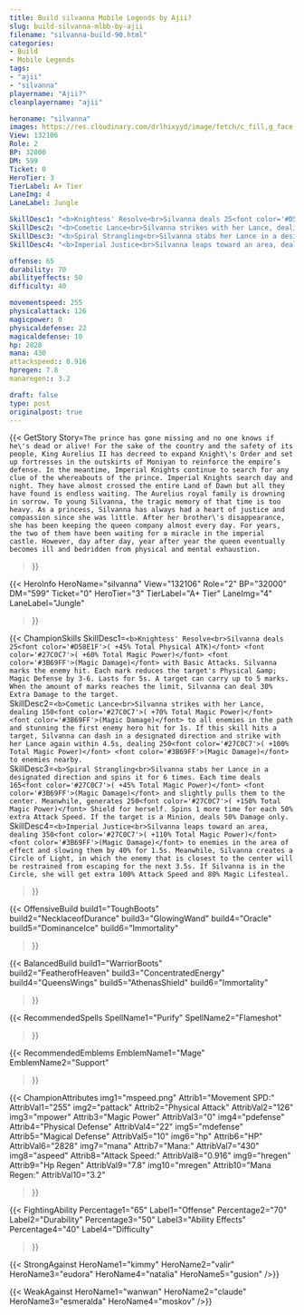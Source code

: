 ```yaml
---
title: Build silvanna Mobile Legends by Ajii?
slug: build-silvanna-mlbb-by-ajii
filename: "silvanna-build-90.html"
categories: 
- Build 
- Mobile Legends
tags: 
- "ajii"
- "silvanna"
playername: "Ajii?"
cleanplayername: "ajii"

heroname: "silvanna"
images: https://res.cloudinary.com/drlhixyyd/image/fetch/c_fill,g_face,f_auto/https://cdn2-build.mobagenie.my.id/p/images/banner/full/silvanna.jpg
View: 132106 
Role: 2 
BP: 32000
DM: 599 
Ticket: 0 
HeroTier: 3 
TierLabel: A+ Tier 
LaneImg: 4
LaneLabel: Jungle 

SkillDesc1: "<b>Knightess' Resolve<br>Silvanna deals 25<font color='#D58E1F'>( +45% Total Physical ATK)</font> <font color='#27C0C7'>( +60% Total Magic Power)</font> <font color='#3B69FF'>(Magic Damage)</font> with Basic Attacks. Silvanna marks the enemy hit. Each mark reduces the target's Physical &amp; Magic Defense by 3-6. Lasts for 5s. A target can carry up to 5 marks. When the amount of marks reaches the limit, Silvanna can deal 30% Extra Damage to the target."   
SkillDesc2: "<b>Cometic Lance<br>Silvanna strikes with her Lance, dealing 150<font color='#27C0C7'>( +70% Total Magic Power)</font> <font color='#3B69FF'>(Magic Damage)</font> to all enemies in the path and stunning the first enemy hero hit for 1s. If this skill hits a target, Silvanna can dash in a designated direction and strike with her Lance again within 4.5s, dealing 250<font color='#27C0C7'>( +100% Total Magic Power)</font> <font color='#3B69FF'>(Magic Damage)</font> to enemies nearby."   
SkillDesc3: "<b>Spiral Strangling<br>Silvanna stabs her Lance in a designated direction and spins it for 6 times. Each time deals 165<font color='#27C0C7'>( +45% Total Magic Power)</font> <font color='#3B69FF'>(Magic Damage)</font> and slightly pulls them to the center. Meanwhile, generates 250<font color='#27C0C7'>( +150% Total Magic Power)</font> Shield for herself. Spins 1 more time for each 50% extra Attack Speed. If the target is a Minion, deals 50% Damage only."   
SkillDesc4: "<b>Imperial Justice<br>Silvanna leaps toward an area, dealing 350<font color='#27C0C7'>( +110% Total Magic Power)</font> <font color='#3B69FF'>(Magic Damage)</font> to enemies in the area of effect and slowing them by 40% for 1.5s. Meanwhile, Silvanna creates a Circle of Light, in which the enemy that is closest to the center will be restrained from escaping for the next 3.5s. If Silvanna is in the Circle, she will get extra 100% Attack Speed and 80% Magic Lifesteal."  

offense: 65 
durability: 70 
abilityeffects: 50 
difficulty: 40 

movementspeed: 255
physicalattack: 126
magicpower: 0
physicaldefense: 22
magicaldefense: 10
hp: 2828
mana: 430
attackspeed:: 0.916
hpregen: 7.8
manaregen:: 3.2

draft: false
type: post
originalpost: true
---
```



{{< GetStory 
Story=` The prince has gone missing and no one knows if he\'s dead or alive! For the sake of the country and the safety of its people, King Aurelius II has decreed to expand Knight\'s Order and set up fortresses in the outskirts of Moniyan to reinforce the empire’s defense. In the meantime, Imperial Knights continue to search for any clue of the whereabouts of the prince. Imperial Knights search day and night. They have almost crossed the entire Land of Dawn but all they have found is endless waiting. The Aurelius royal family is drowning in sorrow. To young Silvanna, the tragic memory of that time is too heavy. As a princess, Silvanna has always had a heart of justice and compassion since she was little. After her brother\'s disappearance, she has been keeping the queen company almost every day. For years, the two of them have been waiting for a miracle in the imperial castle. However, day after day, year after year the queen eventually becomes ill and bedridden from physical and mental exhaustion. ` 
>}}

{{< HeroInfo 
HeroName="silvanna" 
View="132106" 
Role="2" 
BP="32000" 
DM="599" 
Ticket="0" 
HeroTier="3" 
TierLabel="A+ Tier" 
LaneImg="4" 
LaneLabel="Jungle" 
>}}
 
{{< ChampionSkills 
SkillDesc1=`<b>Knightess' Resolve<br>Silvanna deals 25<font color='#D58E1F'>( +45% Total Physical ATK)</font> <font color='#27C0C7'>( +60% Total Magic Power)</font> <font color='#3B69FF'>(Magic Damage)</font> with Basic Attacks. Silvanna marks the enemy hit. Each mark reduces the target's Physical &amp; Magic Defense by 3-6. Lasts for 5s. A target can carry up to 5 marks. When the amount of marks reaches the limit, Silvanna can deal 30% Extra Damage to the target.`   
SkillDesc2=`<b>Cometic Lance<br>Silvanna strikes with her Lance, dealing 150<font color='#27C0C7'>( +70% Total Magic Power)</font> <font color='#3B69FF'>(Magic Damage)</font> to all enemies in the path and stunning the first enemy hero hit for 1s. If this skill hits a target, Silvanna can dash in a designated direction and strike with her Lance again within 4.5s, dealing 250<font color='#27C0C7'>( +100% Total Magic Power)</font> <font color='#3B69FF'>(Magic Damage)</font> to enemies nearby.`   
SkillDesc3=`<b>Spiral Strangling<br>Silvanna stabs her Lance in a designated direction and spins it for 6 times. Each time deals 165<font color='#27C0C7'>( +45% Total Magic Power)</font> <font color='#3B69FF'>(Magic Damage)</font> and slightly pulls them to the center. Meanwhile, generates 250<font color='#27C0C7'>( +150% Total Magic Power)</font> Shield for herself. Spins 1 more time for each 50% extra Attack Speed. If the target is a Minion, deals 50% Damage only.`   
SkillDesc4=`<b>Imperial Justice<br>Silvanna leaps toward an area, dealing 350<font color='#27C0C7'>( +110% Total Magic Power)</font> <font color='#3B69FF'>(Magic Damage)</font> to enemies in the area of effect and slowing them by 40% for 1.5s. Meanwhile, Silvanna creates a Circle of Light, in which the enemy that is closest to the center will be restrained from escaping for the next 3.5s. If Silvanna is in the Circle, she will get extra 100% Attack Speed and 80% Magic Lifesteal.`   
>}}

{{< OffensiveBuild 
build1="ToughBoots"  
build2="NecklaceofDurance" 
build3="GlowingWand" 
build4="Oracle" 
build5="DominanceIce" 
build6="Immortality" 
>}} 

{{< BalancedBuild 
build1="WarriorBoots"  
build2="FeatherofHeaven" 
build3="ConcentratedEnergy" 
build4="QueensWings" 
build5="AthenasShield" 
build6="Immortality" 
>}}


{{< RecommendedSpells 
SpellName1="Purify" 
SpellName2="Flameshot" 
>}}  

{{< RecommendedEmblems 
EmblemName1="Mage" 
EmblemName2="Support" 
>}}   


{{< ChampionAttributes
img1="mspeed.png" Attrib1="Movement SPD:" AttribVal1="255"
img2="pattack" Attrib2="Physical Attack" AttribVal2="126"
img3="mpower" Attrib3="Magic Power" AttribVal3="0"
img4="pdefense" Attrib4="Physical Defense" AttribVal4="22"
img5="mdefense" Attrib5="Magical Defense" AttribVal5="10"
img6="hp" Attrib6="HP" AttribVal6="2828"
img7="mana" Attrib7="Mana:" AttribVal7="430"
img8="aspeed" Attrib8="Attack Speed:" AttribVal8="0.916"
img9="hregen" Attrib9="Hp Regen" AttribVal9="7.8"
img10="mregen" Attrib10="Mana Regen:" AttribVal10="3.2"
>}}


{{< FightingAbility
Percentage1="65" Label1="Offense"
Percentage2="70" Label2="Durability"
Percentage3="50" Label3="Ability Effects"
Percentage4="40" Label4="Difficulty"
 >}}

{{< StrongAgainst 
HeroName1="kimmy"
HeroName2="valir"
HeroName3="eudora"
HeroName4="natalia"
HeroName5="gusion"
/>}}

{{< WeakAgainst
HeroName1="wanwan"
HeroName2="claude"
HeroName3="esmeralda"
HeroName4="moskov"
/>}}
